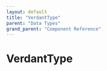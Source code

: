 ```yaml
---
layout: default
title: "VerdantType"
parent: "Data Types"
grand_parent: "Component Reference"
---
```


# VerdantType

